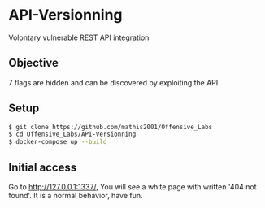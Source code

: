 # API-Versionning

Volontary vulnerable REST API integration

## Objective

7 flags are hidden and can be discovered by exploiting the API.

## Setup

```bash
$ git clone https://github.com/mathis2001/Offensive_Labs
$ cd Offensive_Labs/API-Versionning
$ docker-compose up --build
```
## Initial access

Go to http://127.0.0.1:1337/, You will see a white page with written '404 not found'. It is a normal behavior, have fun.
